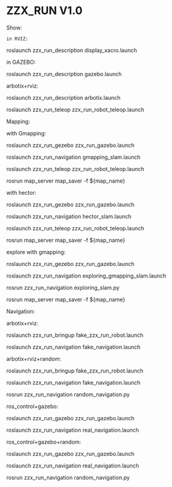 # ZZX_RUN V1.0

Show:

	in RVIZ:
  
  roslaunch zzx_run_description display_xacro.launch
  
  
  in GAZEBO:
  
  roslaunch zzx_run_description gazebo.launch
  
  
  arbotix+rviz:
  
  roslaunch zzx_run_description arbotix.launch
  
  roslaunch zzx_run_teleop zzx_run_robot_teleop.launch
  
  
Mapping:

  with Gmapping:
  
  roslaunch zzx_run_gezebo zzx_run_gazebo.launch
  
  roslaunch zzx_run_navigation gmapping_slam.launch
  
  roslaunch zzx_run_teleop zzx_run_robot_teleop.launch
  
  rosrun map_server map_saver -f ${map_name}
  
  
  with hector:
  
  roslaunch zzx_run_gezebo zzx_run_gazebo.launch
  
  roslaunch zzx_run_navigation hector_slam.launch
  
  roslaunch zzx_run_teleop zzx_run_robot_teleop.launch
  
  rosrun map_server map_saver -f ${map_name}
  
  
  explore with gmapping:
  
  roslaunch zzx_run_gezebo zzx_run_gazebo.launch
  
  roslaunch zzx_run_navigation exploring_gmapping_slam.launch
  
  rosrun zzx_run_navigation exploring_slam.py
  
  rosrun map_server map_saver -f ${map_name}
  
  
Navigation:

  arbotix+rviz:
  
  roslaunch zzx_run_bringup fake_zzx_run_robot.launch
  
  roslaunch zzx_run_navigation fake_navigation.launch
  

  arbotix+rviz+random:
  
  roslaunch zzx_run_bringup fake_zzx_run_robot.launch
  
  roslaunch zzx_run_navigation fake_navigation.launch
  
  rosrun zzx_run_navigation random_navigation.py
  
  
  ros_control+gazebo:
  
  roslaunch zzx_run_gazebo zzx_run_gazebo.launch
  
  roslaunch zzx_run_navigation real_navigation.launch
  
  
  ros_control+gazebo+random:
  
  roslaunch zzx_run_gazebo zzx_run_gazebo.launch
  
  roslaunch zzx_run_navigation real_navigation.launch
  
  rosrun zzx_run_navigation random_navigation.py
  
